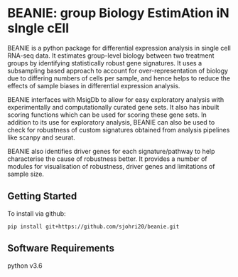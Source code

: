 # BEANIE: group Biology EstimAtion iN sIngle cEll

BEANIE is a python package for differential expression analysis in single cell RNA-seq data. It estimates group-level biology between two treatment groups by identifying statistically robust gene signatures. It uses a subsampling based approach to account for over-representation of biology due to differing numbers of cells per sample, and hence helps to reduce the effects of sample biases in differential expression analysis. 

BEANIE interfaces with MsigDb to allow for easy exploratory analysis with experimentally and computationally curated gene sets. It also has inbuilt scoring functions which can be used for scoring these gene sets. In addition to its use for exploratory analysis, BEANIE can also be used to check for robustness of custom signatures obtained from analysis pipelines like scanpy and seurat.

BEANIE also identifies driver genes for each signature/pathway to help characterise the cause of robustness better. It provides a number of modules for visualisation of robustness, driver genes and limitations of sample size.

## Getting Started


To install via github:

```
pip install git+https://github.com/sjohri20/beanie.git
```

## Software Requirements

python v3.6

